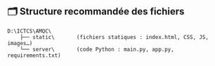 ## 🗂 Structure recommandée des fichiers

```tree
D:\ICTCS\AMQC\
    ├── static\       (fichiers statiques : index.html, CSS, JS, images…)
    └── server\       (code Python : main.py, app.py, requirements.txt)
```
